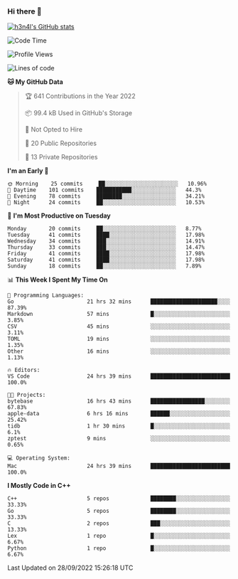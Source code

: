 ### Hi there 👋

[![h3n4l's GitHub stats](https://github-readme-stats.vercel.app/api?username=h3n4l&count_private=true&show_icons=true&theme=radical)](https://github.com/h3n4l/github-readme-stats)

<!--START_SECTION:waka-->
![Code Time](http://img.shields.io/badge/Code%20Time-710%20hrs%208%20mins-blue)

![Profile Views](http://img.shields.io/badge/Profile%20Views-7-blue)

![Lines of code](https://img.shields.io/badge/From%20Hello%20World%20I%27ve%20Written-43%20Thousand%20lines%20of%20code-blue)

**🐱 My GitHub Data** 

> 🏆 641 Contributions in the Year 2022
 > 
> 📦 99.4 kB Used in GitHub's Storage 
 > 
> 🚫 Not Opted to Hire
 > 
> 📜 20 Public Repositories 
 > 
> 🔑 13 Private Repositories  
 > 
**I'm an Early 🐤** 

```text
🌞 Morning    25 commits     ██░░░░░░░░░░░░░░░░░░░░░░░   10.96% 
🌆 Daytime    101 commits    ███████████░░░░░░░░░░░░░░   44.3% 
🌃 Evening    78 commits     ████████░░░░░░░░░░░░░░░░░   34.21% 
🌙 Night      24 commits     ██░░░░░░░░░░░░░░░░░░░░░░░   10.53%

```
📅 **I'm Most Productive on Tuesday** 

```text
Monday       20 commits     ██░░░░░░░░░░░░░░░░░░░░░░░   8.77% 
Tuesday      41 commits     ████░░░░░░░░░░░░░░░░░░░░░   17.98% 
Wednesday    34 commits     ███░░░░░░░░░░░░░░░░░░░░░░   14.91% 
Thursday     33 commits     ███░░░░░░░░░░░░░░░░░░░░░░   14.47% 
Friday       41 commits     ████░░░░░░░░░░░░░░░░░░░░░   17.98% 
Saturday     41 commits     ████░░░░░░░░░░░░░░░░░░░░░   17.98% 
Sunday       18 commits     ██░░░░░░░░░░░░░░░░░░░░░░░   7.89%

```


📊 **This Week I Spent My Time On** 

```text
💬 Programming Languages: 
Go                       21 hrs 32 mins      █████████████████████░░░░   87.39% 
Markdown                 57 mins             █░░░░░░░░░░░░░░░░░░░░░░░░   3.85% 
CSV                      45 mins             ░░░░░░░░░░░░░░░░░░░░░░░░░   3.11% 
TOML                     19 mins             ░░░░░░░░░░░░░░░░░░░░░░░░░   1.35% 
Other                    16 mins             ░░░░░░░░░░░░░░░░░░░░░░░░░   1.13%

🔥 Editors: 
VS Code                  24 hrs 39 mins      █████████████████████████   100.0%

🐱‍💻 Projects: 
bytebase                 16 hrs 43 mins      █████████████████░░░░░░░░   67.83% 
apple-data               6 hrs 16 mins       ██████░░░░░░░░░░░░░░░░░░░   25.42% 
tidb                     1 hr 30 mins        █░░░░░░░░░░░░░░░░░░░░░░░░   6.1% 
zptest                   9 mins              ░░░░░░░░░░░░░░░░░░░░░░░░░   0.65%

💻 Operating System: 
Mac                      24 hrs 39 mins      █████████████████████████   100.0%

```

**I Mostly Code in C++** 

```text
C++                      5 repos             ████████░░░░░░░░░░░░░░░░░   33.33% 
Go                       5 repos             ████████░░░░░░░░░░░░░░░░░   33.33% 
C                        2 repos             ███░░░░░░░░░░░░░░░░░░░░░░   13.33% 
Lex                      1 repo              █░░░░░░░░░░░░░░░░░░░░░░░░   6.67% 
Python                   1 repo              █░░░░░░░░░░░░░░░░░░░░░░░░   6.67%

```



 Last Updated on 28/09/2022 15:26:18 UTC
<!--END_SECTION:waka-->

